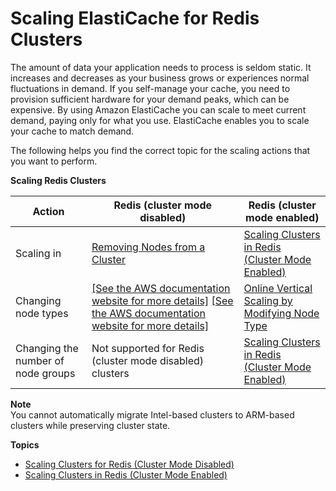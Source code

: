 # Scaling ElastiCache for Redis Clusters<a name="Scaling"></a>

The amount of data your application needs to process is seldom static\. It increases and decreases as your business grows or experiences normal fluctuations in demand\. If you self\-manage your cache, you need to provision sufficient hardware for your demand peaks, which can be expensive\. By using Amazon ElastiCache you can scale to meet current demand, paying only for what you use\. ElastiCache enables you to scale your cache to match demand\.

The following helps you find the correct topic for the scaling actions that you want to perform\.


**Scaling Redis Clusters**  

| Action | Redis \(cluster mode disabled\) | Redis \(cluster mode enabled\) | 
| --- | --- | --- | 
|  Scaling in  |  [Removing Nodes from a Cluster](Clusters.DeleteNode.md)  |  [Scaling Clusters in Redis \(Cluster Mode Enabled\)](scaling-redis-cluster-mode-enabled.md)  | 
|  Changing node types  |  [\[See the AWS documentation website for more details\]](http://docs.aws.amazon.com/AmazonElastiCache/latest/red-ug/Scaling.html) [\[See the AWS documentation website for more details\]](http://docs.aws.amazon.com/AmazonElastiCache/latest/red-ug/Scaling.html)  |  [Online Vertical Scaling by Modifying Node Type](redis-cluster-vertical-scaling.md)  | 
|  Changing the number of node groups  |  Not supported for Redis \(cluster mode disabled\) clusters  |  [Scaling Clusters in Redis \(Cluster Mode Enabled\)](scaling-redis-cluster-mode-enabled.md)  | 

**Note**  
You cannot automatically migrate Intel\-based clusters to ARM\-based clusters while preserving cluster state\. 

**Topics**
+ [Scaling Clusters for Redis \(Cluster Mode Disabled\)](scaling-redis-classic.md)
+ [Scaling Clusters in Redis \(Cluster Mode Enabled\)](scaling-redis-cluster-mode-enabled.md)